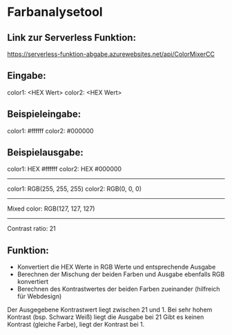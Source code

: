 # Farbanalysetool

## Link zur Serverless Funktion:

https://serverless-funktion-abgabe.azurewebsites.net/api/ColorMixerCC

## Eingabe:

color1: \<HEX Wert\>
color2: \<HEX Wert\>

## Beispieleingabe:

color1: #ffffff
color2: #000000

## Beispielausgabe:

color1: HEX #ffffff
color2: HEX #000000

---

color1: RGB(255, 255, 255)
color2: RGB(0, 0, 0)

---

Mixed color: RGB(127, 127, 127)

---

Contrast ratio: 21

## Funktion:

-   Konvertiert die HEX Werte in RGB Werte und entsprechende Ausgabe
-   Berechnen der Mischung der beiden Farben und Ausgabe ebenfalls RGB konvertiert
-   Berechnen des Kontrastwertes der beiden Farben zueinander (hilfreich für Webdesign)

Der Ausgegebene Kontrastwert liegt zwischen 21 und 1. Bei sehr hohem Kontrast (bsp. Schwarz Weiß) liegt die Ausgabe bei 21
Gibt es keinen Kontrast (gleiche Farbe), liegt der Kontrast bei 1.
